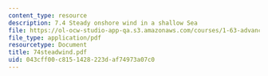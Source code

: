```yaml
---
content_type: resource
description: 7.4 Steady onshore wind in a shallow Sea
file: https://ol-ocw-studio-app-qa.s3.amazonaws.com/courses/1-63-advanced-fluid-dynamics-of-the-environment-fall-2002/043cff00c8151428223daf74973a07c0_74steadwind.pdf
file_type: application/pdf
resourcetype: Document
title: 74steadwind.pdf
uid: 043cff00-c815-1428-223d-af74973a07c0
---
```

